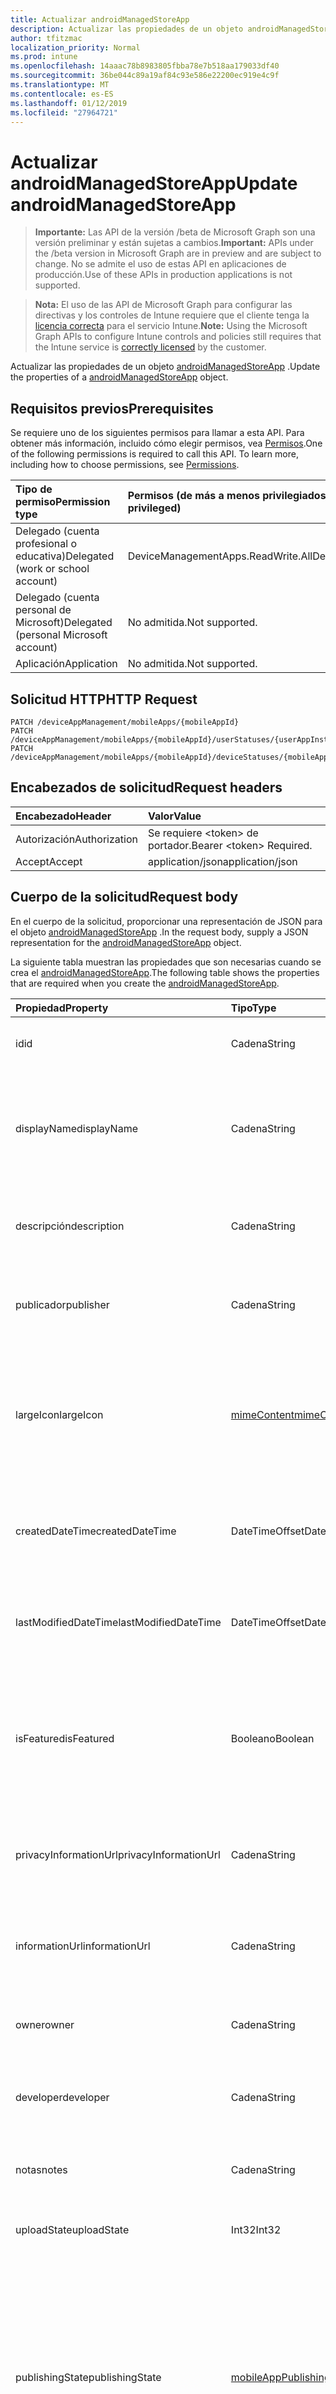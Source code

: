 ```yaml
---
title: Actualizar androidManagedStoreApp
description: Actualizar las propiedades de un objeto androidManagedStoreApp.
author: tfitzmac
localization_priority: Normal
ms.prod: intune
ms.openlocfilehash: 14aaac78b8983805fbba78e7b518aa179033df40
ms.sourcegitcommit: 36be044c89a19af84c93e586e22200ec919e4c9f
ms.translationtype: MT
ms.contentlocale: es-ES
ms.lasthandoff: 01/12/2019
ms.locfileid: "27964721"
---
```

# <a name="update-androidmanagedstoreapp"></a><span data-ttu-id="7fe3f-103">Actualizar androidManagedStoreApp</span><span class="sxs-lookup"><span data-stu-id="7fe3f-103">Update androidManagedStoreApp</span></span>

> <span data-ttu-id="7fe3f-104">**Importante:** Las API de la versión /beta de Microsoft Graph son una versión preliminar y están sujetas a cambios.</span><span class="sxs-lookup"><span data-stu-id="7fe3f-104">**Important:** APIs under the /beta version in Microsoft Graph are in preview and are subject to change.</span></span> <span data-ttu-id="7fe3f-105">No se admite el uso de estas API en aplicaciones de producción.</span><span class="sxs-lookup"><span data-stu-id="7fe3f-105">Use of these APIs in production applications is not supported.</span></span>

> <span data-ttu-id="7fe3f-106">**Nota:** El uso de las API de Microsoft Graph para configurar las directivas y los controles de Intune requiere que el cliente tenga la [licencia correcta](https://go.microsoft.com/fwlink/?linkid=839381) para el servicio Intune.</span><span class="sxs-lookup"><span data-stu-id="7fe3f-106">**Note:** Using the Microsoft Graph APIs to configure Intune controls and policies still requires that the Intune service is [correctly licensed](https://go.microsoft.com/fwlink/?linkid=839381) by the customer.</span></span>

<span data-ttu-id="7fe3f-107">Actualizar las propiedades de un objeto [androidManagedStoreApp](../resources/intune-apps-androidmanagedstoreapp.md) .</span><span class="sxs-lookup"><span data-stu-id="7fe3f-107">Update the properties of a [androidManagedStoreApp](../resources/intune-apps-androidmanagedstoreapp.md) object.</span></span>
## <a name="prerequisites"></a><span data-ttu-id="7fe3f-108">Requisitos previos</span><span class="sxs-lookup"><span data-stu-id="7fe3f-108">Prerequisites</span></span>
<span data-ttu-id="7fe3f-p102">Se requiere uno de los siguientes permisos para llamar a esta API. Para obtener más información, incluido cómo elegir permisos, vea [Permisos](/graph/permissions-reference).</span><span class="sxs-lookup"><span data-stu-id="7fe3f-p102">One of the following permissions is required to call this API. To learn more, including how to choose permissions, see [Permissions](/graph/permissions-reference).</span></span>

|<span data-ttu-id="7fe3f-111">Tipo de permiso</span><span class="sxs-lookup"><span data-stu-id="7fe3f-111">Permission type</span></span>|<span data-ttu-id="7fe3f-112">Permisos (de más a menos privilegiados)</span><span class="sxs-lookup"><span data-stu-id="7fe3f-112">Permissions (from most to least privileged)</span></span>|
|:---|:---|
|<span data-ttu-id="7fe3f-113">Delegado (cuenta profesional o educativa)</span><span class="sxs-lookup"><span data-stu-id="7fe3f-113">Delegated (work or school account)</span></span>|<span data-ttu-id="7fe3f-114">DeviceManagementApps.ReadWrite.All</span><span class="sxs-lookup"><span data-stu-id="7fe3f-114">DeviceManagementApps.ReadWrite.All</span></span>|
|<span data-ttu-id="7fe3f-115">Delegado (cuenta personal de Microsoft)</span><span class="sxs-lookup"><span data-stu-id="7fe3f-115">Delegated (personal Microsoft account)</span></span>|<span data-ttu-id="7fe3f-116">No admitida.</span><span class="sxs-lookup"><span data-stu-id="7fe3f-116">Not supported.</span></span>|
|<span data-ttu-id="7fe3f-117">Aplicación</span><span class="sxs-lookup"><span data-stu-id="7fe3f-117">Application</span></span>|<span data-ttu-id="7fe3f-118">No admitida.</span><span class="sxs-lookup"><span data-stu-id="7fe3f-118">Not supported.</span></span>|

## <a name="http-request"></a><span data-ttu-id="7fe3f-119">Solicitud HTTP</span><span class="sxs-lookup"><span data-stu-id="7fe3f-119">HTTP Request</span></span>
<!-- {
  "blockType": "ignored"
}
-->
``` http
PATCH /deviceAppManagement/mobileApps/{mobileAppId}
PATCH /deviceAppManagement/mobileApps/{mobileAppId}/userStatuses/{userAppInstallStatusId}/app
PATCH /deviceAppManagement/mobileApps/{mobileAppId}/deviceStatuses/{mobileAppInstallStatusId}/app
```

## <a name="request-headers"></a><span data-ttu-id="7fe3f-120">Encabezados de solicitud</span><span class="sxs-lookup"><span data-stu-id="7fe3f-120">Request headers</span></span>
|<span data-ttu-id="7fe3f-121">Encabezado</span><span class="sxs-lookup"><span data-stu-id="7fe3f-121">Header</span></span>|<span data-ttu-id="7fe3f-122">Valor</span><span class="sxs-lookup"><span data-stu-id="7fe3f-122">Value</span></span>|
|:---|:---|
|<span data-ttu-id="7fe3f-123">Autorización</span><span class="sxs-lookup"><span data-stu-id="7fe3f-123">Authorization</span></span>|<span data-ttu-id="7fe3f-124">Se requiere &lt;token&gt; de portador.</span><span class="sxs-lookup"><span data-stu-id="7fe3f-124">Bearer &lt;token&gt; Required.</span></span>|
|<span data-ttu-id="7fe3f-125">Accept</span><span class="sxs-lookup"><span data-stu-id="7fe3f-125">Accept</span></span>|<span data-ttu-id="7fe3f-126">application/json</span><span class="sxs-lookup"><span data-stu-id="7fe3f-126">application/json</span></span>|

## <a name="request-body"></a><span data-ttu-id="7fe3f-127">Cuerpo de la solicitud</span><span class="sxs-lookup"><span data-stu-id="7fe3f-127">Request body</span></span>
<span data-ttu-id="7fe3f-128">En el cuerpo de la solicitud, proporcionar una representación de JSON para el objeto [androidManagedStoreApp](../resources/intune-apps-androidmanagedstoreapp.md) .</span><span class="sxs-lookup"><span data-stu-id="7fe3f-128">In the request body, supply a JSON representation for the [androidManagedStoreApp](../resources/intune-apps-androidmanagedstoreapp.md) object.</span></span>

<span data-ttu-id="7fe3f-129">La siguiente tabla muestran las propiedades que son necesarias cuando se crea el [androidManagedStoreApp](../resources/intune-apps-androidmanagedstoreapp.md).</span><span class="sxs-lookup"><span data-stu-id="7fe3f-129">The following table shows the properties that are required when you create the [androidManagedStoreApp](../resources/intune-apps-androidmanagedstoreapp.md).</span></span>

|<span data-ttu-id="7fe3f-130">Propiedad</span><span class="sxs-lookup"><span data-stu-id="7fe3f-130">Property</span></span>|<span data-ttu-id="7fe3f-131">Tipo</span><span class="sxs-lookup"><span data-stu-id="7fe3f-131">Type</span></span>|<span data-ttu-id="7fe3f-132">Descripción</span><span class="sxs-lookup"><span data-stu-id="7fe3f-132">Description</span></span>|
|:---|:---|:---|
|<span data-ttu-id="7fe3f-133">id</span><span class="sxs-lookup"><span data-stu-id="7fe3f-133">id</span></span>|<span data-ttu-id="7fe3f-134">Cadena</span><span class="sxs-lookup"><span data-stu-id="7fe3f-134">String</span></span>|<span data-ttu-id="7fe3f-135">Clave de la entidad.</span><span class="sxs-lookup"><span data-stu-id="7fe3f-135">Key of the entity.</span></span> <span data-ttu-id="7fe3f-136">Heredado de [mobileApp](../resources/intune-apps-mobileapp.md).</span><span class="sxs-lookup"><span data-stu-id="7fe3f-136">Inherited from [mobileApp](../resources/intune-apps-mobileapp.md)</span></span>|
|<span data-ttu-id="7fe3f-137">displayName</span><span class="sxs-lookup"><span data-stu-id="7fe3f-137">displayName</span></span>|<span data-ttu-id="7fe3f-138">Cadena</span><span class="sxs-lookup"><span data-stu-id="7fe3f-138">String</span></span>|<span data-ttu-id="7fe3f-139">Título de la aplicación importado o proporcionado por el administrador.</span><span class="sxs-lookup"><span data-stu-id="7fe3f-139">The admin provided or imported title of the app.</span></span> <span data-ttu-id="7fe3f-140">Heredado de [mobileApp](../resources/intune-apps-mobileapp.md).</span><span class="sxs-lookup"><span data-stu-id="7fe3f-140">Inherited from [mobileApp](../resources/intune-apps-mobileapp.md)</span></span>|
|<span data-ttu-id="7fe3f-141">descripción</span><span class="sxs-lookup"><span data-stu-id="7fe3f-141">description</span></span>|<span data-ttu-id="7fe3f-142">Cadena</span><span class="sxs-lookup"><span data-stu-id="7fe3f-142">String</span></span>|<span data-ttu-id="7fe3f-143">Descripción de la aplicación.</span><span class="sxs-lookup"><span data-stu-id="7fe3f-143">The description of the app.</span></span> <span data-ttu-id="7fe3f-144">Heredado de [mobileApp](../resources/intune-apps-mobileapp.md).</span><span class="sxs-lookup"><span data-stu-id="7fe3f-144">Inherited from [mobileApp](../resources/intune-apps-mobileapp.md)</span></span>|
|<span data-ttu-id="7fe3f-145">publicador</span><span class="sxs-lookup"><span data-stu-id="7fe3f-145">publisher</span></span>|<span data-ttu-id="7fe3f-146">Cadena</span><span class="sxs-lookup"><span data-stu-id="7fe3f-146">String</span></span>|<span data-ttu-id="7fe3f-147">Publicador de la aplicación.</span><span class="sxs-lookup"><span data-stu-id="7fe3f-147">The publisher of the app.</span></span> <span data-ttu-id="7fe3f-148">Heredado de [mobileApp](../resources/intune-apps-mobileapp.md).</span><span class="sxs-lookup"><span data-stu-id="7fe3f-148">Inherited from [mobileApp](../resources/intune-apps-mobileapp.md)</span></span>|
|<span data-ttu-id="7fe3f-149">largeIcon</span><span class="sxs-lookup"><span data-stu-id="7fe3f-149">largeIcon</span></span>|[<span data-ttu-id="7fe3f-150">mimeContent</span><span class="sxs-lookup"><span data-stu-id="7fe3f-150">mimeContent</span></span>](../resources/intune-shared-mimecontent.md)|<span data-ttu-id="7fe3f-151">Icono grande que se mostrará en los detalles de la aplicación y se usa para cargar el icono.</span><span class="sxs-lookup"><span data-stu-id="7fe3f-151">The large icon, to be displayed in the app details and used for upload of the icon.</span></span> <span data-ttu-id="7fe3f-152">Heredado de [mobileApp](../resources/intune-apps-mobileapp.md).</span><span class="sxs-lookup"><span data-stu-id="7fe3f-152">Inherited from [mobileApp](../resources/intune-apps-mobileapp.md)</span></span>|
|<span data-ttu-id="7fe3f-153">createdDateTime</span><span class="sxs-lookup"><span data-stu-id="7fe3f-153">createdDateTime</span></span>|<span data-ttu-id="7fe3f-154">DateTimeOffset</span><span class="sxs-lookup"><span data-stu-id="7fe3f-154">DateTimeOffset</span></span>|<span data-ttu-id="7fe3f-155">Fecha y hora de creación de la aplicación.</span><span class="sxs-lookup"><span data-stu-id="7fe3f-155">The date and time the app was created.</span></span> <span data-ttu-id="7fe3f-156">Heredado de [mobileApp](../resources/intune-apps-mobileapp.md).</span><span class="sxs-lookup"><span data-stu-id="7fe3f-156">Inherited from [mobileApp](../resources/intune-apps-mobileapp.md)</span></span>|
|<span data-ttu-id="7fe3f-157">lastModifiedDateTime</span><span class="sxs-lookup"><span data-stu-id="7fe3f-157">lastModifiedDateTime</span></span>|<span data-ttu-id="7fe3f-158">DateTimeOffset</span><span class="sxs-lookup"><span data-stu-id="7fe3f-158">DateTimeOffset</span></span>|<span data-ttu-id="7fe3f-159">Fecha y hora de la última modificación de la aplicación.</span><span class="sxs-lookup"><span data-stu-id="7fe3f-159">The date and time the app was last modified.</span></span> <span data-ttu-id="7fe3f-160">Heredado de [mobileApp](../resources/intune-apps-mobileapp.md).</span><span class="sxs-lookup"><span data-stu-id="7fe3f-160">Inherited from [mobileApp](../resources/intune-apps-mobileapp.md)</span></span>|
|<span data-ttu-id="7fe3f-161">isFeatured</span><span class="sxs-lookup"><span data-stu-id="7fe3f-161">isFeatured</span></span>|<span data-ttu-id="7fe3f-162">Booleano</span><span class="sxs-lookup"><span data-stu-id="7fe3f-162">Boolean</span></span>|<span data-ttu-id="7fe3f-163">Valor que indica si el administrador ha marcado la aplicación como destacada. Heredado de [mobileApp](../resources/intune-apps-mobileapp.md).</span><span class="sxs-lookup"><span data-stu-id="7fe3f-163">The value indicating whether the app is marked as featured by the admin. Inherited from [mobileApp](../resources/intune-apps-mobileapp.md)</span></span>|
|<span data-ttu-id="7fe3f-164">privacyInformationUrl</span><span class="sxs-lookup"><span data-stu-id="7fe3f-164">privacyInformationUrl</span></span>|<span data-ttu-id="7fe3f-165">Cadena</span><span class="sxs-lookup"><span data-stu-id="7fe3f-165">String</span></span>|<span data-ttu-id="7fe3f-166">La dirección URL de la declaración de privacidad.</span><span class="sxs-lookup"><span data-stu-id="7fe3f-166">The privacy statement Url.</span></span> <span data-ttu-id="7fe3f-167">Heredado de [mobileApp](../resources/intune-apps-mobileapp.md).</span><span class="sxs-lookup"><span data-stu-id="7fe3f-167">Inherited from [mobileApp](../resources/intune-apps-mobileapp.md)</span></span>|
|<span data-ttu-id="7fe3f-168">informationUrl</span><span class="sxs-lookup"><span data-stu-id="7fe3f-168">informationUrl</span></span>|<span data-ttu-id="7fe3f-169">Cadena</span><span class="sxs-lookup"><span data-stu-id="7fe3f-169">String</span></span>|<span data-ttu-id="7fe3f-170">La dirección URL para obtener más información.</span><span class="sxs-lookup"><span data-stu-id="7fe3f-170">The more information Url.</span></span> <span data-ttu-id="7fe3f-171">Heredado de [mobileApp](../resources/intune-apps-mobileapp.md).</span><span class="sxs-lookup"><span data-stu-id="7fe3f-171">Inherited from [mobileApp](../resources/intune-apps-mobileapp.md)</span></span>|
|<span data-ttu-id="7fe3f-172">owner</span><span class="sxs-lookup"><span data-stu-id="7fe3f-172">owner</span></span>|<span data-ttu-id="7fe3f-173">Cadena</span><span class="sxs-lookup"><span data-stu-id="7fe3f-173">String</span></span>|<span data-ttu-id="7fe3f-174">Propietario de la aplicación.</span><span class="sxs-lookup"><span data-stu-id="7fe3f-174">The owner of the app.</span></span> <span data-ttu-id="7fe3f-175">Heredado de [mobileApp](../resources/intune-apps-mobileapp.md).</span><span class="sxs-lookup"><span data-stu-id="7fe3f-175">Inherited from [mobileApp](../resources/intune-apps-mobileapp.md)</span></span>|
|<span data-ttu-id="7fe3f-176">developer</span><span class="sxs-lookup"><span data-stu-id="7fe3f-176">developer</span></span>|<span data-ttu-id="7fe3f-177">Cadena</span><span class="sxs-lookup"><span data-stu-id="7fe3f-177">String</span></span>|<span data-ttu-id="7fe3f-178">Desarrollador de la aplicación.</span><span class="sxs-lookup"><span data-stu-id="7fe3f-178">The developer of the app.</span></span> <span data-ttu-id="7fe3f-179">Heredado de [mobileApp](../resources/intune-apps-mobileapp.md).</span><span class="sxs-lookup"><span data-stu-id="7fe3f-179">Inherited from [mobileApp](../resources/intune-apps-mobileapp.md)</span></span>|
|<span data-ttu-id="7fe3f-180">notas</span><span class="sxs-lookup"><span data-stu-id="7fe3f-180">notes</span></span>|<span data-ttu-id="7fe3f-181">Cadena</span><span class="sxs-lookup"><span data-stu-id="7fe3f-181">String</span></span>|<span data-ttu-id="7fe3f-182">Notas de la aplicación.</span><span class="sxs-lookup"><span data-stu-id="7fe3f-182">Notes for the app.</span></span> <span data-ttu-id="7fe3f-183">Heredado de [mobileApp](../resources/intune-apps-mobileapp.md).</span><span class="sxs-lookup"><span data-stu-id="7fe3f-183">Inherited from [mobileApp](../resources/intune-apps-mobileapp.md)</span></span>|
|<span data-ttu-id="7fe3f-184">uploadState</span><span class="sxs-lookup"><span data-stu-id="7fe3f-184">uploadState</span></span>|<span data-ttu-id="7fe3f-185">Int32</span><span class="sxs-lookup"><span data-stu-id="7fe3f-185">Int32</span></span>|<span data-ttu-id="7fe3f-186">El estado de carga.</span><span class="sxs-lookup"><span data-stu-id="7fe3f-186">The upload state.</span></span> <span data-ttu-id="7fe3f-187">Heredado de [mobileApp](../resources/intune-apps-mobileapp.md).</span><span class="sxs-lookup"><span data-stu-id="7fe3f-187">Inherited from [mobileApp](../resources/intune-apps-mobileapp.md)</span></span>|
|<span data-ttu-id="7fe3f-188">publishingState</span><span class="sxs-lookup"><span data-stu-id="7fe3f-188">publishingState</span></span>|[<span data-ttu-id="7fe3f-189">mobileAppPublishingState</span><span class="sxs-lookup"><span data-stu-id="7fe3f-189">mobileAppPublishingState</span></span>](../resources/intune-apps-mobileapppublishingstate.md)|<span data-ttu-id="7fe3f-190">Estado de publicación de la aplicación.</span><span class="sxs-lookup"><span data-stu-id="7fe3f-190">The publishing state for the app.</span></span> <span data-ttu-id="7fe3f-191">La aplicación no puede asignarse a menos que se publique.</span><span class="sxs-lookup"><span data-stu-id="7fe3f-191">The app cannot be assigned unless the app is published.</span></span> <span data-ttu-id="7fe3f-192">Se hereda de [mobileApp](../resources/intune-apps-mobileapp.md).</span><span class="sxs-lookup"><span data-stu-id="7fe3f-192">Inherited from [mobileApp](../resources/intune-apps-mobileapp.md).</span></span> <span data-ttu-id="7fe3f-193">Los valores posibles son: `notPublished`, `processing` y `published`.</span><span class="sxs-lookup"><span data-stu-id="7fe3f-193">Possible values are: `notPublished`, `processing`, `published`.</span></span>|
|<span data-ttu-id="7fe3f-194">packageId</span><span class="sxs-lookup"><span data-stu-id="7fe3f-194">packageId</span></span>|<span data-ttu-id="7fe3f-195">Cadena</span><span class="sxs-lookup"><span data-stu-id="7fe3f-195">String</span></span>|<span data-ttu-id="7fe3f-196">El identificador del paquete.</span><span class="sxs-lookup"><span data-stu-id="7fe3f-196">The package identifier.</span></span>|
|<span data-ttu-id="7fe3f-197">appIdentifier</span><span class="sxs-lookup"><span data-stu-id="7fe3f-197">appIdentifier</span></span>|<span data-ttu-id="7fe3f-198">Cadena</span><span class="sxs-lookup"><span data-stu-id="7fe3f-198">String</span></span>|<span data-ttu-id="7fe3f-199">Nombre de la identidad.</span><span class="sxs-lookup"><span data-stu-id="7fe3f-199">The Identity Name.</span></span>|
|<span data-ttu-id="7fe3f-200">usedLicenseCount</span><span class="sxs-lookup"><span data-stu-id="7fe3f-200">usedLicenseCount</span></span>|<span data-ttu-id="7fe3f-201">Int32</span><span class="sxs-lookup"><span data-stu-id="7fe3f-201">Int32</span></span>|<span data-ttu-id="7fe3f-202">Número de licencias VPP en uso.</span><span class="sxs-lookup"><span data-stu-id="7fe3f-202">The number of VPP licenses in use.</span></span>|
|<span data-ttu-id="7fe3f-203">totalLicenseCount</span><span class="sxs-lookup"><span data-stu-id="7fe3f-203">totalLicenseCount</span></span>|<span data-ttu-id="7fe3f-204">Int32</span><span class="sxs-lookup"><span data-stu-id="7fe3f-204">Int32</span></span>|<span data-ttu-id="7fe3f-205">Número total de licencias VPP.</span><span class="sxs-lookup"><span data-stu-id="7fe3f-205">The total number of VPP licenses.</span></span>|
|<span data-ttu-id="7fe3f-206">appStoreUrl</span><span class="sxs-lookup"><span data-stu-id="7fe3f-206">appStoreUrl</span></span>|<span data-ttu-id="7fe3f-207">Cadena</span><span class="sxs-lookup"><span data-stu-id="7fe3f-207">String</span></span>|<span data-ttu-id="7fe3f-208">Reproducir para la dirección URL de la aplicación de almacenamiento de trabajo.</span><span class="sxs-lookup"><span data-stu-id="7fe3f-208">The Play for Work Store app URL.</span></span>|



## <a name="response"></a><span data-ttu-id="7fe3f-209">Respuesta</span><span class="sxs-lookup"><span data-stu-id="7fe3f-209">Response</span></span>
<span data-ttu-id="7fe3f-210">Si tiene éxito, este método devuelve una `200 OK` código de respuesta y un objeto actualizado [androidManagedStoreApp](../resources/intune-apps-androidmanagedstoreapp.md) en el cuerpo de la respuesta.</span><span class="sxs-lookup"><span data-stu-id="7fe3f-210">If successful, this method returns a `200 OK` response code and an updated [androidManagedStoreApp](../resources/intune-apps-androidmanagedstoreapp.md) object in the response body.</span></span>

## <a name="example"></a><span data-ttu-id="7fe3f-211">Ejemplo</span><span class="sxs-lookup"><span data-stu-id="7fe3f-211">Example</span></span>
### <a name="request"></a><span data-ttu-id="7fe3f-212">Solicitud</span><span class="sxs-lookup"><span data-stu-id="7fe3f-212">Request</span></span>
<span data-ttu-id="7fe3f-213">Aquí tiene un ejemplo de la solicitud.</span><span class="sxs-lookup"><span data-stu-id="7fe3f-213">Here is an example of the request.</span></span>
``` http
PATCH https://graph.microsoft.com/beta/deviceAppManagement/mobileApps/{mobileAppId}
Content-type: application/json
Content-length: 799

{
  "displayName": "Display Name value",
  "description": "Description value",
  "publisher": "Publisher value",
  "largeIcon": {
    "@odata.type": "microsoft.graph.mimeContent",
    "type": "Type value",
    "value": "dmFsdWU="
  },
  "lastModifiedDateTime": "2017-01-01T00:00:35.1329464-08:00",
  "isFeatured": true,
  "privacyInformationUrl": "https://example.com/privacyInformationUrl/",
  "informationUrl": "https://example.com/informationUrl/",
  "owner": "Owner value",
  "developer": "Developer value",
  "notes": "Notes value",
  "uploadState": 11,
  "publishingState": "processing",
  "packageId": "Package Id value",
  "appIdentifier": "App Identifier value",
  "usedLicenseCount": 0,
  "totalLicenseCount": 1,
  "appStoreUrl": "https://example.com/appStoreUrl/"
}
```

### <a name="response"></a><span data-ttu-id="7fe3f-214">Respuesta</span><span class="sxs-lookup"><span data-stu-id="7fe3f-214">Response</span></span>
<span data-ttu-id="7fe3f-p117">Aquí tiene un ejemplo de la respuesta. Nota: Puede que el objeto de respuesta que aparece aquí se trunque para abreviar. Todas las propiedades se devolverán de una llamada real.</span><span class="sxs-lookup"><span data-stu-id="7fe3f-p117">Here is an example of the response. Note: The response object shown here may be truncated for brevity. All of the properties will be returned from an actual call.</span></span>
``` http
HTTP/1.1 200 OK
Content-Type: application/json
Content-Length: 968

{
  "@odata.type": "#microsoft.graph.androidManagedStoreApp",
  "id": "87247525-7525-8724-2575-248725752487",
  "displayName": "Display Name value",
  "description": "Description value",
  "publisher": "Publisher value",
  "largeIcon": {
    "@odata.type": "microsoft.graph.mimeContent",
    "type": "Type value",
    "value": "dmFsdWU="
  },
  "createdDateTime": "2017-01-01T00:02:43.5775965-08:00",
  "lastModifiedDateTime": "2017-01-01T00:00:35.1329464-08:00",
  "isFeatured": true,
  "privacyInformationUrl": "https://example.com/privacyInformationUrl/",
  "informationUrl": "https://example.com/informationUrl/",
  "owner": "Owner value",
  "developer": "Developer value",
  "notes": "Notes value",
  "uploadState": 11,
  "publishingState": "processing",
  "packageId": "Package Id value",
  "appIdentifier": "App Identifier value",
  "usedLicenseCount": 0,
  "totalLicenseCount": 1,
  "appStoreUrl": "https://example.com/appStoreUrl/"
}
```





